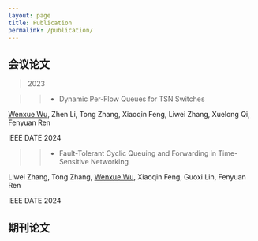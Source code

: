 ```yaml
---
layout: page
title: Publication
permalink: /publication/
---
```


## 会议论文

> 2023

 >>+ Dynamic Per-Flow Queues for TSN Switches

  <u>Wenxue Wu</u>, Zhen Li, Tong Zhang, Xiaoqin Feng, Liwei Zhang, Xuelong Qi, Fenyuan Ren

 IEEE DATE 2024

 >>+ Fault-Tolerant Cyclic Queuing and Forwarding in Time-Sensitive Networking

   Liwei Zhang, Tong Zhang, <u>Wenxue Wu</u>, Xiaoqin Feng, Guoxi Lin, Fenyuan Ren

  IEEE DATE 2024

## 期刊论文


